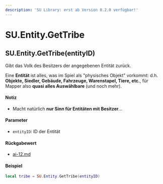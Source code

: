 ```yaml
---
description: 'SU Library: erst ab Version 0.2.0 verfügbar!'
---
```


# SU.Entity.GetTribe

## SU.Entity.GetTribe(entityID)

Gibt das Volk des Besitzers der angegebenen Entität zurück.

Eine **Entität** ist alles, was im Spiel als "physisches Objekt" vorkommt: d.h. **Objekte, Siedler, Gebäude, Fahrzeuge, Warenstapel, Tiere, etc.**, für Mapper also **quasi alles Auswählbare** (und noch mehr).

#### Notiz

* Macht natürlich **nur Sinn für Entitäten mit Besitzer**...

#### Parameter

* `entityID`: ID der Entität

#### Rückgabewert

* [ai-12.md](../../su-api-enums/ai-12.md "mention")

#### Beispiel

```lua
local tribe = SU.Entity.GetTribe(entityID)
```
